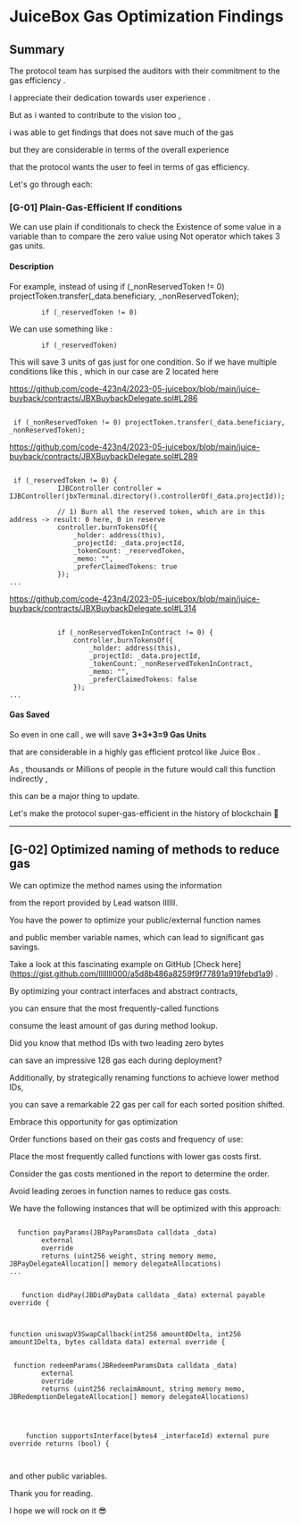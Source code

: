 # JuiceBox Gas Optimization Findings

## Summary
The protocol team has surpised the auditors with their commitment to the gas efficiency . 

I appreciate their dedication towards user experience .

But as i wanted to contribute to the vision too , 

i was able to get findings that does not save much of the gas 

but they are considerable in terms of the overall experience 

that the protocol wants the user to feel in terms of gas efficiency.

Let's go through each:


### [G-01] Plain-Gas-Efficient If conditions 
 We can use plain if conditionals to check the Existence of some value in a variable than to compare 
 the zero value using Not operator which takes 3 gas units.
#### Description
 For example, instead of using    if (_nonReservedToken != 0) projectToken.transfer(_data.beneficiary, _nonReservedToken);

``` solidity
        if (_reservedToken != 0) 
```

We can use something like :

```solidity
        if (_reservedToken) 
```

This will save 3 units of gas just for one condition.
So if we have multiple conditions like this ,
which in our case are 2 located here

https://github.com/code-423n4/2023-05-juicebox/blob/main/juice-buyback/contracts/JBXBuybackDelegate.sol#L286

```solidity
 
 if (_nonReservedToken != 0) projectToken.transfer(_data.beneficiary, _nonReservedToken);

```

https://github.com/code-423n4/2023-05-juicebox/blob/main/juice-buyback/contracts/JBXBuybackDelegate.sol#L289


``` solidity
 
 if (_reservedToken != 0) {
            IJBController controller = IJBController(jbxTerminal.directory().controllerOf(_data.projectId));

            // 1) Burn all the reserved token, which are in this address -> result: 0 here, 0 in reserve
            controller.burnTokensOf({
                _holder: address(this),
                _projectId: _data.projectId,
                _tokenCount: _reservedToken,
                _memo: "",
                _preferClaimedTokens: true
            });
...
```

https://github.com/code-423n4/2023-05-juicebox/blob/main/juice-buyback/contracts/JBXBuybackDelegate.sol#L314


```solidity

            if (_nonReservedTokenInContract != 0) {
                controller.burnTokensOf({
                    _holder: address(this),
                    _projectId: _data.projectId,
                    _tokenCount: _nonReservedTokenInContract,
                    _memo: "",
                    _preferClaimedTokens: false
                });
...

```


#### Gas Saved

So even in one call , we will save <b> 3+3+3=9 Gas Units </b>

that are considerable in a highly gas efficient protcol like Juice Box .

As , thousands or Millions of people in the future would call this function indirectly ,

this can be a major thing to update.

Let's make the protocol super-gas-efficient in the history of blockchain 💪



<hr/>

## [G-02] Optimized naming of methods to reduce gas
We can optimize the method names using the information

from the report provided by Lead watson IIIIII.

You have the power to optimize your public/external function names

and public member variable names, which can lead to significant gas savings.

Take a look at this fascinating example on GitHub [Check here] (https://gist.github.com/IllIllI000/a5d8b486a8259f9f77891a919febd1a9) .

By optimizing your contract interfaces and abstract contracts, 

you can ensure that the most frequently-called functions

consume the least amount of gas during method lookup. 

Did you know that method IDs with two leading zero bytes

can save an impressive 128 gas each during deployment?

Additionally, by strategically renaming functions to achieve lower method IDs,

you can save a remarkable 22 gas per call for each sorted position shifted.

Embrace this opportunity for gas optimization

Order functions based on their gas costs and frequency of use:

Place the most frequently called functions with lower gas costs first.

Consider the gas costs mentioned in the report to determine the order.

Avoid leading zeroes in function names to reduce gas costs.

We have the following instances that will be optimized with this approach:

```solidity

  function payParams(JBPayParamsData calldata _data)
        external
        override
        returns (uint256 weight, string memory memo, JBPayDelegateAllocation[] memory delegateAllocations)
...

```

```solidity

   function didPay(JBDidPayData calldata _data) external payable override {
 

```

```solidity

function uniswapV3SwapCallback(int256 amount0Delta, int256 amount1Delta, bytes calldata data) external override {
    

```

```solidity
 function redeemParams(JBRedeemParamsData calldata _data)
        external
        override
        returns (uint256 reclaimAmount, string memory memo, JBRedemptionDelegateAllocation[] memory delegateAllocations)



```

```solidity

    function supportsInterface(bytes4 _interfaceId) external pure override returns (bool) {



```

and other public variables.

Thank you for reading.

I hope we will rock on it 😎
